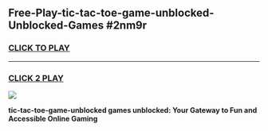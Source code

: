 
## Free-Play-tic-tac-toe-game-unblocked-Unblocked-Games #2nm9r
<h3>
<a href="https://news.freeplayer.one?title=tic-tac-toe-game-unblocked&ref=8M">CLICK TO PLAY</a></h3>
<hr>

<h3>
<a href="https://news.freeplayer.one?title=tic-tac-toe-game-unblocked&ref=8M">CLICK 2 PLAY</a>
  
</h3>

<a href="https://news.freeplayer.one?title=tic-tac-toe-game-unblocked&ref=8M"><img src="https://clearcache.store/games.png"></a>


**tic-tac-toe-game-unblocked games unblocked: Your Gateway to Fun and Accessible Online Gaming**

